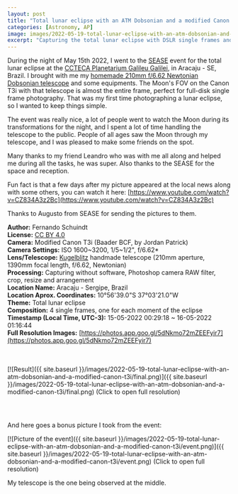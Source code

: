 ```yaml
---
layout: post
title: "Total lunar eclipse with an ATM Dobsonian and a modified Canon T3i"
categories: [Astronomy, AP]
image: images/2022-05-19-total-lunar-eclipse-with-an-atm-dobsonian-and-a-modified-canon-t3i/thumb.jpg
excerpt: "Capturing the total lunar eclipse with DSLR single frames and a homemade Newtonian telescope."
---
```


During the night of May 15th 2022, I went to the [SEASE](https://sease.org.br/) event for the total lunar eclipse at the [CCTECA Planetarium Galileu Galilei](https://pt.wikipedia.org/wiki/CCTECA_-_Galileu_Galilei), in Aracaju - SE, Brazil. I brought with me my [homemade 210mm f/6.62 Newtonian Dobsonian telescope](https://fschuindt.github.io/blog/2020/10/18/kugelblitz-telescope.html) and some equipments. The Moon's FOV on the Canon T3i with that telescope is almost the entire frame, perfect for full-disk single frame photography. That was my first time photographing a lunar eclipse, so I wanted to keep things simple.

The event was really nice, a lot of people went to watch the Moon during its transformations for the night, and I spent a lot of time handling the telescope to the public. People of all ages saw the Moon through my telescope, and I was pleased to make some friends on the spot.

Many thanks to my friend Leandro who was with me all along and helped me during all the tasks, he was super. Also thanks to the SEASE for the space and reception.

Fun fact is that a few days after my picture appeared at the local news along with some others, you can watch it here: [https://www.youtube.com/watch?v=CZ834A3z2Bc](https://www.youtube.com/watch?v=CZ834A3z2Bc)

Thanks to Augusto from SEASE for sending the pictures to them.

**Author:** Fernando Schuindt  
**License:** [CC BY 4.0](https://creativecommons.org/licenses/by/4.0/)  
**Camera:** Modified Canon T3i (Baader BCF, by Jordan Patrick)  
**Camera Settings:** ISO 1600~3200, 1/5~1/2", f/6.62*  
**Lens/Telescope:** [Kugelblitz](https://fschuindt.github.io/blog/2020/10/18/kugelblitz-telescope.html) handmade telescope (210mm aperture, 1390mm focal length, f/6.62, Newtonian)  
**Processing:** Capturing without software, Photoshop camera RAW filter, crop, resize and arrangement  
**Location Name:** Aracaju - Sergipe, Brazil  
**Location Aprox. Coordinates:** 10°56'39.0"S 37°03'21.0"W  
**Theme:** Total lunar eclipse  
**Composition:** 4 single frames, one for each moment of the eclipse  
**Timestamp (Local Time, UTC-3):** 15-05-2022 00:29:18 ~ 16-05-2022 01:16:44  
**Full Resolution Images:** [https://photos.app.goo.gl/5dNkmo72mZEEFyir7](https://photos.app.goo.gl/5dNkmo72mZEEFyir7)  

<div style="height: 20px;">
</div>

[![Result]({{ site.baseurl }}/images/2022-05-19-total-lunar-eclipse-with-an-atm-dobsonian-and-a-modified-canon-t3i/final.png)]({{ site.baseurl }}/images/2022-05-19-total-lunar-eclipse-with-an-atm-dobsonian-and-a-modified-canon-t3i/final.png)
(Click to open full resolution)

<div style="height: 30px;">
</div>

And here goes a bonus picture I took from the event:

[![Picture of the event]({{ site.baseurl }}/images/2022-05-19-total-lunar-eclipse-with-an-atm-dobsonian-and-a-modified-canon-t3i/event.png)]({{ site.baseurl }}/images/2022-05-19-total-lunar-eclipse-with-an-atm-dobsonian-and-a-modified-canon-t3i/event.png)
(Click to open full resolution)

My telescope is the one being observed at the middle.
